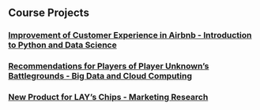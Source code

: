 ## Course Projects
### [Improvement of Customer Experience in Airbnb - Introduction to Python and Data Science](/Python_and_Data_Science_Final.ipynb)
### [Recommendations for Players of Player Unknown’s Battlegrounds - Big Data and Cloud Computing](/Big_Data_Final_Report.pdf)
### [New Product for LAY’s Chips - Marketing Research](/Marketing_Research_Final_Presentation.pdf)
